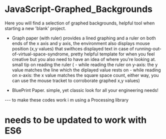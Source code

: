 # JavaScript-Graphed_Backgrounds
Here you will find a selection of graphed backgrounds, helpful tool when starting a new 'blank' project. 

- Graph paper (with ruler) provides a lined graphing and a ruler on both ends of the x axis and y axis, the environment also displays mouse position (x,y values) that swithces displayed text in case of running-out-of-virtual-space-syndrome, pretty helpful template for when you feel creative but you also need to have an idea of where you're looking at. small tip on reading the ruler ( - while reading the ruler on y-axis: the y value matches the line which the diplayed value rests on - while reading on x-axis: the x value matches the square space count, either way, you can use the mouse tracket to corroborate graphed x,y values)

- BluePrint Paper.
simple, yet classic look for all your engineering needs!



--- to make these codes work i m using a Processing library

# needs to be updated to work with ES6
